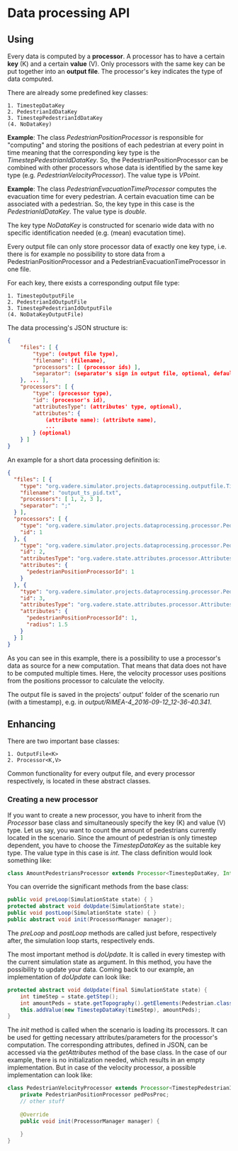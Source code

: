 # Data processing API

## Using

Every data is computed by a __processor__. A processor has to have a certain __key__ (K) and a certain __value__ (V). Only processors with the same key can be put together into an __output file__. The processor's key indicates the type of data computed.

There are already some predefined key classes:

	1. TimestepDataKey
	2. PedestrianIdDataKey
	3. TimestepPedestrianIdDataKey
	(4. NoDataKey)

__Example__: The class _PedestrianPositionProcessor_ is responsible for "computing" and storing the positions of each pedestrian at every point in time meaning that the corresponding key type is the _TimestepPedestrianIdDataKey_. So, the PedestrianPositionProcessor can be combined with other processors whose data is identified by the same key type (e.g. _PedestrianVelocityProcessor_). The value type is _VPoint_.

__Example__: The class _PedestrianEvacuationTimeProcessor_ computes the evacuation time for every pedestrian. A certain evacuation time can be associated with a pedestrian. So, the key type in this case is the _PedestrianIdDataKey_. The value type is _double_.

The key type _NoDataKey_ is constructed for scenario wide data with no specific identification needed (e.g. (mean) evacutation time).

Every output file can only store processor data of exactly one key type, i.e. there is for example no possibility to store data from a PedestrianPositionProcessor and a PedestrianEvacuationTimeProcessor in one file.

For each key, there exists a corresponding output file type:

	1. TimestepOutputFile
	2. PedestrianIdOutputFile
	3. TimestepPedestrianIdOutputFile
	(4. NoDataKeyOutputFile)



The data processing's JSON structure is:
```json
{
	"files": [ {
    	"type": (output file type),
        "filename": (filename),
        "processors": [ (processor ids) ],
        "separator": (separator's sign in output file, optional, default is space)
    }, ... ],
    "processors": [ {
    	"type": (processor type),
        "id": (processor's id),
        "attributesType": (attributes' type, optional),
        "attributes": {
        	(attribute name): (attribute name),
            ...
        } (optional)
    } ]
}
```

An example for a short data processing definition is:
```json
{
  "files": [ {
    "type": "org.vadere.simulator.projects.dataprocessing.outputfile.TimestepPedestrianIdOutputFile",
    "filename": "output_ts_pid.txt",
    "processors": [ 1, 2, 3 ],
    "separator": ";"
  } ],
  "processors": [ {
    "type": "org.vadere.simulator.projects.dataprocessing.processor.PedestrianPositionProcessor",
    "id": 1
  }, {
    "type": "org.vadere.simulator.projects.dataprocessing.processor.PedestrianVelocityProcessor",
    "id": 2,
    "attributesType": "org.vadere.state.attributes.processor.AttributesPedestrianVelocityProcessor",
    "attributes": {
      "pedestrianPositionProcessorId": 1
    }
  }, {
    "type": "org.vadere.simulator.projects.dataprocessing.processor.PedestrianDensityCountingProcessor",
    "id": 3,
    "attributesType": "org.vadere.state.attributes.processor.AttributesPedestrianDensityCountingProcessor",
    "attributes": {
      "pedestrianPositionProcessorId": 1,
      "radius": 1.5
    }
  } ]
}
```

As you can see in this example, there is a possibility to use a processor's data as source for a new computation. That means that data does not have to be computed multiple times. Here, the velocity processor uses positions from the positions processor to calculate the velocity.

The output file is saved in the projects' output' folder of the scenario run (with a timestamp), e.g. in _output/RiMEA-4_2016-09-12_12-36-40.341_.

## Enhancing

There are two important base classes:

	1. OutputFile<K>
	2. Processor<K,V>

Common functionality for every output file, and every processor respectively, is located in these abstract classes.

### Creating a new processor

If you want to create a new processor, you have to inherit from the _Processor_ base class and simultaneously specify the key (K) and value (V) type. Let us say, you want to count the amount of pedestrians currently located in the scenario. Since the amount of pedestrian is only timestep dependent, you have to choose the _TimestepDataKey_ as the suitable key type. The value type in this case is _int_. The class definition would look something like:

```java
class AmountPedestriansProcessor extends Processor<TimestepDataKey, Integer> { ... }
```

You can override the significant methods from the base class:
```java
public void preLoop(SimulationState state) { }
protected abstract void doUpdate(SimulationState state);
public void postLoop(SimulationState state) { }
public abstract void init(ProcessorManager manager);
```

The _preLoop_ and _postLoop_ methods are called just before, respectively after, the simulation loop starts, respectively ends.

The most important method is _doUpdate_. It is called in every timestep with the current simulation state as argument. In this method, you have the possibility to update your data. Coming back to our example, an implementation of _doUpdate_ can look like:

```java
protected abstract void doUpdate(final SimulationState state) {
	int timeStep = state.getStep();
    int amountPeds = state.getTopography().getElements(Pedestrian.class).size();
    this.addValue(new TimestepDataKey(timeStep), amountPeds);
}
```

The _init_ method is called when the scenario is loading its processors. It can be used for getting necessary attributes/parameters for the processor's computation. The corresponding attributes, defined in JSON, can be accessed via the _getAttributes_ method of the base class. In the case of our example, there is no initialization needed, which results in an empty implementation. But in case of the velocity processor, a possible implementation can look like:

```java
class PedestrianVelocityProcessor extends Processor<TimestepPedestrianIdDataKey, Double> {
	private PedestrianPositionProcessor pedPosProc;
	// other stuff
    
    @Override
    public void init(ProcessorManager manager) {
    	
    }
}
```
